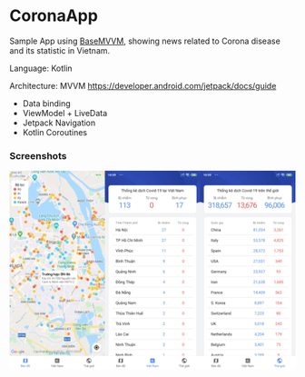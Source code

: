 # CoronaApp
Sample App using [BaseMVVM](https://github.com/ttmagic/BaseMVVM), showing news related to Corona disease and its statistic in Vietnam.

Language: Kotlin

Architecture: MVVM https://developer.android.com/jetpack/docs/guide
  + Data binding
  + ViewModel + LiveData
  + Jetpack Navigation
  + Kotlin Coroutines

### Screenshots

<img src="https://github.com/ttmagic/CoronaApp/blob/master/screenshots.jpg" width="900">
